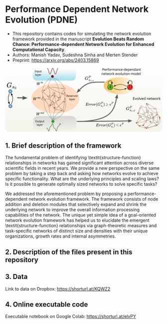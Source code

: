 # Performance Dependent Network Evolution (PDNE)

- This repository contains codes for simulating the network evolution framework provided in the manuscript **Evolution Beats Random Chance: Performance-dependent Network Evolution for Enhanced Computational Capacity**. 
- Authors: Manish Yadav, Sudeshna Sinha and Merten Stender
- Preprint: https://arxiv.org/abs/2403.15869

<p align="center">
<img src="https://github.com/maneesh51/PDNE/blob/main/Fig1.png">
</p>


## 1. Brief description of the framework
The fundamental problem of identifying \textit{structure-function} relationships in networks has gained significant attention across diverse scientific fields in recent years. We provide a new perspective on the same problem by taking a step back and asking how networks evolve to achieve specific functionality. What are the underlying principles and scaling laws? Is it possible to generate optimally sized networks to solve specific tasks? 

We addressed the aforementioned problem by proposing a performance-dependent network evolution framework. The framework consists of node addition and deletion modules that selectively expand and shrink the underlying network to improve the overall information processing capabilities of the network. The unique yet simple idea of a goal-oriented network evolution framework has helped us to elucidate the emergent \textit{structure-function} relationships via graph-theoretic measures and task-specific networks of distinct size and densities with their unique organizations, growth rates and internal asymmetries. 

## 2. Description of the files present in this repository

## 3. Data
Link to data on Dropbox: https://shorturl.at/KQWZ2

## 4. Online executable code
Executable notebook on Google Colab: https://shorturl.at/elvPY
